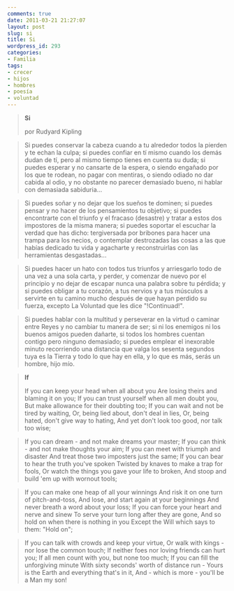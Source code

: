 ```yaml
---
comments: true
date: 2011-03-21 21:27:07
layout: post
slug: si
title: Si
wordpress_id: 293
categories:
- Familia
tags:
- crecer
- hijos
- hombres
- poesía
- voluntad
---
```


> **Si**
>
> por Rudyard Kipling

>Si puedes conservar la cabeza cuando a tu alrededor
todos la pierden y te echan la culpa;
si puedes confiar en tí mismo cuando los demás dudan de tí,
pero al mismo tiempo tienes en cuenta su duda;
si puedes esperar y no cansarte de la espera,
o siendo engañado por los que te rodean, no pagar con mentiras,
o siendo odiado no dar cabida al odio,
y no obstante no parecer demasiado bueno, ni hablar con demasiada sabiduria...

>Si puedes soñar y no dejar que los sueños te dominen;
si puedes pensar y no hacer de los pensamientos tu objetivo;
si puedes encontrarte con el triunfo y el fracaso (desastre)
y tratar a estos dos impostores de la misma manera;
si puedes soportar el escuchar la verdad que has dicho:
tergiversada por bribones para hacer una trampa para los necios,
o contemplar destrozadas las cosas a las que habías dedicado tu vida
y agacharte y reconstruirlas con las herramientas desgastadas...

>Si puedes hacer un hato con todos tus triunfos
y arriesgarlo todo de una vez a una sola carta,
y perder, y comenzar de nuevo por el principio
y no dejar de escapar nunca una palabra sobre tu pérdida;
y si puedes obligar a tu corazón, a tus nervios y a tus músculos
a servirte en tu camino mucho después de que hayan perdido su fuerza,
excepto La Voluntad que les dice "!Continuad!".

>Si puedes hablar con la multitud y perseverar en la virtud
o caminar entre Reyes y no cambiar tu manera de ser;
si ni los enemigos ni los buenos amigos pueden dañarte,
si todos los hombres cuentan contigo pero ninguno demasiado;
si puedes emplear el inexorable minuto
recorriendo una distancia que valga los sesenta segundos
tuya es la Tierra y todo lo que hay en ella,
y lo que es más, serás un hombre, hijo mío.



> **If**
>
>If you can keep your head when all about you
Are losing theirs and blaming it on you;
If you can trust yourself when all men doubt you,
But make allowance for their doubting too;
If you can wait and not be tired by waiting,
Or, being lied about, don't deal in lies,
Or, being hated, don't give way to hating,
And yet don't look too good, nor talk too wise;

>If you can dream - and not make dreams your master;
If you can think - and not make thoughts your aim;
If you can meet with triumph and disaster
And treat those two imposters just the same;
If you can bear to hear the truth you've spoken
Twisted by knaves to make a trap for fools,
Or watch the things you gave your life to broken,
And stoop and build 'em up with wornout tools;

>If you can make one heap of all your winnings
And risk it on one turn of pitch-and-toss,
And lose, and start again at your beginnings
And never breath a word about your loss;
If you can force your heart and nerve and sinew
To serve your turn long after they are gone,
And so hold on when there is nothing in you
Except the Will which says to them: "Hold on";

>If you can talk with crowds and keep your virtue,
Or walk with kings - nor lose the common touch;
If neither foes nor loving friends can hurt you;
If all men count with you, but none too much;
If you can fill the unforgiving minute
With sixty seconds' worth of distance run -
Yours is the Earth and everything that's in it,
And - which is more - you'll be a Man my son!


